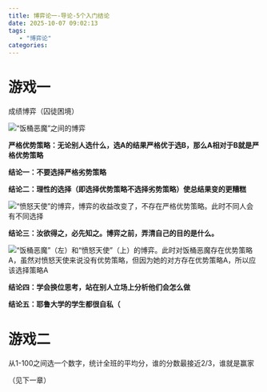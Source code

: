 ```yaml
---
title: 博弈论一-导论-5个入门结论
date: 2025-10-07 09:02:13
tags: 
   - "博弈论"
categories:
---
```



# 游戏一

成绩博弈（囚徒困境）

![“饭桶恶魔”之间的博弈](images/diagram.png)

**严格优势策略：无论别人选什么，选A的结果严格优于选B，那么A相对于B就是严格优势策略**

**结论一：不要选择严格劣势策略**

**结论二：理性的选择（即选择优势策略不选择劣势策略）使总结果变的更糟糕**

![“愤怒天使”的博弈，博弈的收益改变了，不存在严格优势策略。此时不同人会有不同选择](images/diagram-1.png)

**结论三：汝欲得之，必先知之。博弈之前，弄清自己的目的是什么。**





![“饭桶恶魔”（左）和“愤怒天使”（上）的博弈。此时对饭桶恶魔存在优势策略A，虽然对愤怒天使来说没有优势策略，但因为她的对方存在优势策略A，所以应该选择策略A](images/diagram-2.png)

**结论四：学会换位思考，站在别人立场上分析他们会怎么做**

**结论五：耶鲁大学的学生都很自私（**

# 游戏二

从1-100之间选一个数字，统计全班的平均分，谁的分数最接近2/3，谁就是赢家

（见下一章）